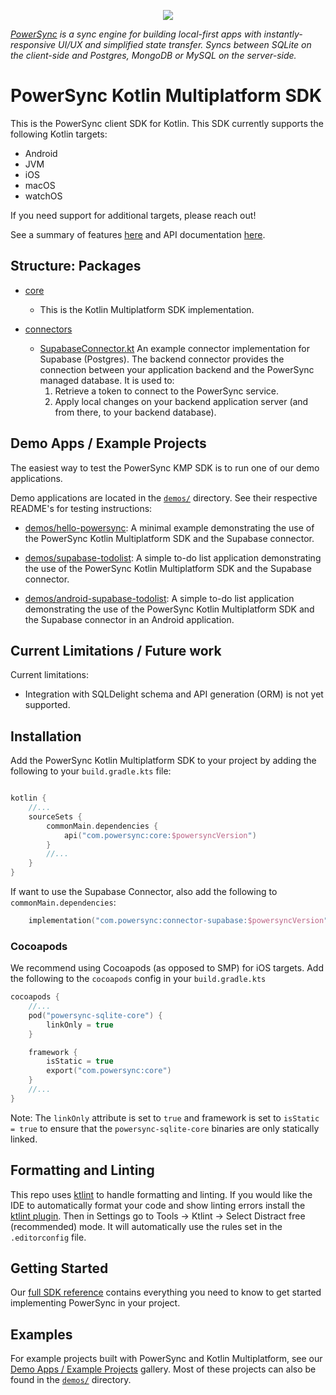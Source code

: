<p align="center">
  <a href="https://www.powersync.com" target="_blank"><img src="https://github.com/powersync-ja/.github/assets/7372448/d2538c43-c1a0-4c47-9a76-41462dba484f"/></a>
</p>

*[PowerSync](https://www.powersync.com) is a sync engine for building local-first apps with instantly-responsive UI/UX and simplified state transfer. Syncs between SQLite on the client-side and Postgres, MongoDB or MySQL on the server-side.*

# PowerSync Kotlin Multiplatform SDK

This is the PowerSync client SDK for Kotlin. This SDK currently supports the following Kotlin targets:

- Android
- JVM
- iOS
- macOS
- watchOS

If you need support for additional targets, please reach out!

See a summary of features [here](https://docs.powersync.com/client-sdk-references/kotlin-multiplatform#sdk-features)
and API documentation [here](https://powersync-ja.github.io/powersync-kotlin/).

## Structure: Packages

- [core](./core/)

    - This is the Kotlin Multiplatform SDK implementation.

- [connectors](./connectors/)

    - [SupabaseConnector.kt](./connectors/supabase/src/commonMain/kotlin/com/powersync/connector/supabase/SupabaseConnector.kt) An example connector implementation for Supabase (Postgres). The backend
      connector provides the connection between your application backend and the PowerSync managed database. It is used to:
        1. Retrieve a token to connect to the PowerSync service.
        2. Apply local changes on your backend application server (and from there, to your backend database).

## Demo Apps / Example Projects

The easiest way to test the PowerSync KMP SDK is to run one of our demo applications.

Demo applications are located in the [`demos/`](./demos) directory. See their respective README's for testing instructions:

- [demos/hello-powersync](./demos/hello-powersync/README.md): A minimal example demonstrating the use of the PowerSync Kotlin Multiplatform SDK and the Supabase connector.

- [demos/supabase-todolist](./demos/supabase-todolist/README.md): A simple to-do list application demonstrating the use of the PowerSync Kotlin Multiplatform SDK and the Supabase connector.
- [demos/android-supabase-todolist](./demos/android-supabase-todolist/README.md): A simple to-do list application demonstrating the use of the PowerSync Kotlin Multiplatform SDK and the Supabase connector in an Android application.

## Current Limitations / Future work

Current limitations:

- Integration with SQLDelight schema and API generation (ORM) is not yet supported.

## Installation

Add the PowerSync Kotlin Multiplatform SDK to your project by adding the following to your `build.gradle.kts` file:

```kotlin

kotlin {
    //...
    sourceSets {
        commonMain.dependencies {
            api("com.powersync:core:$powersyncVersion")
        }
        //...
    }
}
```

If want to use the Supabase Connector, also add the following to `commonMain.dependencies`:

```kotlin
    implementation("com.powersync:connector-supabase:$powersyncVersion")
```

### Cocoapods

We recommend using Cocoapods (as opposed to SMP) for iOS targets. Add the following to the `cocoapods` config in your `build.gradle.kts`

```kotlin
cocoapods {
    //...
    pod("powersync-sqlite-core") {
        linkOnly = true
    }

    framework {
        isStatic = true
        export("com.powersync:core")
    }
    //...
}
```

Note: The `linkOnly` attribute is set to `true` and framework is set to `isStatic = true` to ensure that the `powersync-sqlite-core` binaries are only statically linked.

## Formatting and Linting

This repo uses [ktlint](https://pinterest.github.io/ktlint/) to handle formatting and linting. If you would like the IDE to automatically format your code and show linting errors install the [ktlint plugin](https://plugins.jetbrains.com/plugin/15057-ktlint). Then in Settings go to Tools -> Ktlint -> Select Distract free (recommended) mode.
It will automatically use the rules set in the `.editorconfig` file.

## Getting Started

Our [full SDK reference](https://docs.powersync.com/client-sdk-references/kotlin-multiplatform-alpha#getting-started) contains everything you need to know to get started implementing PowerSync in your project.

## Examples

For example projects built with PowerSync and Kotlin Multiplatform, see our [Demo Apps / Example Projects](https://docs.powersync.com/resources/demo-apps-example-projects#kotlin-multiplatform) gallery. Most of these projects can also be found in the [`demos/`](demos/) directory.
